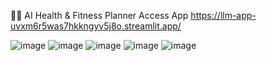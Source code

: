 
🏋️‍♂️ AI Health & Fitness Planner
Access App https://llm-app-uvxm6r5was7hkkngyv5j8o.streamlit.app/


![image](https://github.com/user-attachments/assets/6ab77f3b-19a4-4ed6-88dc-0100eb98b235)
![image](https://github.com/user-attachments/assets/3612f1ff-8b57-4299-8545-812986001745)
![image](https://github.com/user-attachments/assets/72aa9e81-3cb2-4592-af09-c7d5d369508e)
![image](https://github.com/user-attachments/assets/d2341761-c4cb-4102-beb2-999608f9fddc)
![image](https://github.com/user-attachments/assets/d39d03df-93bb-45da-8d8d-2eb223f20e92)
